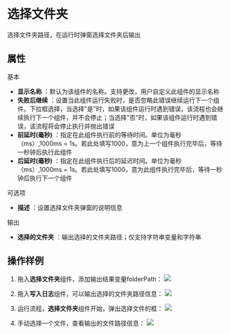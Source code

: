 # 选择文件夹

选择文件夹路径，在运行时弹窗选择文件夹后输出

## 属性
基本
- **显示名称** ：默认为该组件的名称。支持更改，用户自定义此组件的显示名称
- **失败后继续** ：设置当此组件运行失败时，是否忽略此错误继续运行下一个组件。下拉框选择，当选择"是"时，如果该组件运行时遇到错误，该流程也会继续执行下一个组件，并不会停止；当选择"否"时，如果该组件运行时遇到错误，该流程将会停止执行并抛出错误
- **前延时(毫秒)** ：指定在此组件执行前的等待时间。单位为毫秒（ms）,1000ms = 1s。若此处填写1000，意为上一个组件执行完毕后，等待一秒钟后执行此组件
- **后延时(毫秒)** ：指定在此组件执行后的延迟时间。单位为毫秒（ms）,1000ms = 1s。若此处填写1000，意为此组件执行完毕后，等待一秒钟后执行下一个组件

可选项

- **描述** ：设置选择文件夹弹窗的说明信息

输出

- **选择的文件夹** ：输出选择的文件夹路径；仅支持字符串变量和字符串

## 操作样例
1. 拖入**选择文件夹**组件，添加输出结果变量folderPath：
![](https://docimages.blob.core.chinacloudapi.cn/images/Activities/selectFolder.png)

2. 拖入**写入日志**组件，可以输出选择的文件夹路径信息：
![](https://docimages.blob.core.chinacloudapi.cn/images/Activities/selectFolder-2.png)

3. 运行流程，**选择文件夹**组件开始，弹出选择文件的框：
![](https://docimages.blob.core.chinacloudapi.cn/images/Activities/selectFolder-3.png)

4. 手动选择一个文件，查看输出的文件路径信息：
![](https://docimages.blob.core.chinacloudapi.cn/images/Activities/selectFolder-4.png)



